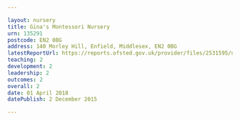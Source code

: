 ```yaml
---

layout: nursery
title: Gina's Montessori Nursery
urn: 135291
postcode: EN2 0BG
address: 140 Morley Hill, Enfield, Middlesex, EN2 0BG
latestReportUrl: https://reports.ofsted.gov.uk/provider/files/2531595/urn/135291.pdf
teaching: 2
development: 2
leadership: 2
outcomes: 2
overall: 2
date: 01 April 2018 
datePublish: 2 December 2015

---
```

